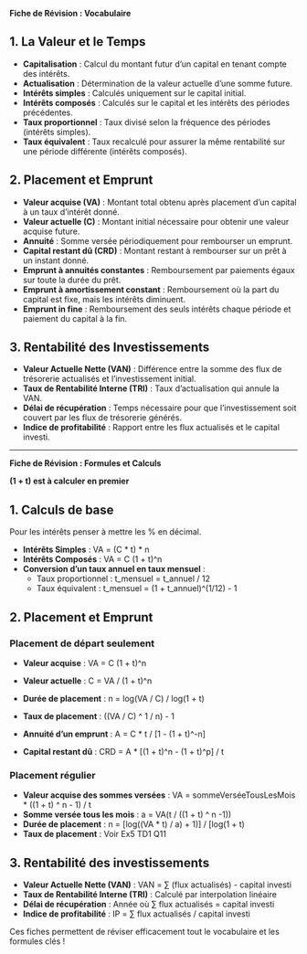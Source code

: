**Fiche de Révision : Vocabulaire**

## 1. La Valeur et le Temps

- **Capitalisation** : Calcul du montant futur d’un capital en tenant compte des intérêts.
- **Actualisation** : Détermination de la valeur actuelle d’une somme future.
- **Intérêts simples** : Calculés uniquement sur le capital initial.
- **Intérêts composés** : Calculés sur le capital et les intérêts des périodes précédentes.
- **Taux proportionnel** : Taux divisé selon la fréquence des périodes (intérêts simples).
- **Taux équivalent** : Taux recalculé pour assurer la même rentabilité sur une période différente (intérêts composés).

## 2. Placement et Emprunt

- **Valeur acquise (VA)** : Montant total obtenu après placement d’un capital à un taux d’intérêt donné.
- **Valeur actuelle (C)** : Montant initial nécessaire pour obtenir une valeur acquise future.
- **Annuité** : Somme versée périodiquement pour rembourser un emprunt.
- **Capital restant dû (CRD)** : Montant restant à rembourser sur un prêt à un instant donné.
- **Emprunt à annuités constantes** : Remboursement par paiements égaux sur toute la durée du prêt.
- **Emprunt à amortissement constant** : Remboursement où la part du capital est fixe, mais les intérêts diminuent.
- **Emprunt in fine** : Remboursement des seuls intérêts chaque période et paiement du capital à la fin.

## 3. Rentabilité des Investissements

- **Valeur Actuelle Nette (VAN)** : Différence entre la somme des flux de trésorerie actualisés et l’investissement initial.
- **Taux de Rentabilité Interne (TRI)** : Taux d’actualisation qui annule la VAN.
- **Délai de récupération** : Temps nécessaire pour que l’investissement soit couvert par les flux de trésorerie générés.
- **Indice de profitabilité** : Rapport entre les flux actualisés et le capital investi.

---

**Fiche de Révision : Formules et Calculs**

**(1 + t) est à calculer en premier**

## 1. Calculs de base

Pour les intérêts penser à mettre les % en décimal.
- **Intérêts Simples** : VA = (C * t) * n
- **Intérêts Composés** : VA = C (1 + t)^n
- **Conversion d’un taux annuel en taux mensuel** :
    - Taux proportionnel : t_mensuel = t_annuel / 12
    - Taux équivalent : t_mensuel = (1 + t_annuel)^(1/12) - 1

## 2. Placement et Emprunt
### Placement de départ seulement
- **Valeur acquise** : VA = C (1 + t)^n
- **Valeur actuelle** : C = VA / (1 + t)^n
- **Durée de placement** : n = log(VA / C) / log(1 + t)
- **Taux de placement** : ((VA / C) ^ 1 / n) - 1

- **Annuité d’un emprunt** : A = C * t / [1 - (1 + t)^-n]
- **Capital restant dû** : CRD = A * [(1 + t)^n - (1 + t)^p] / t


### Placement régulier
- **Valeur acquise des sommes versées** : VA = sommeVerséeTousLesMois * ((1 + t) ^ n - 1) / t
- **Somme versée tous les mois** : a = VA(t / ((1 + t) ^ n -1)) 
- **Durée de placement** : n = [log((VA * t) / a) + 1)] / [log(1 + t)
- **Taux de placement** : Voir Ex5 TD1 Q11



## 3. Rentabilité des investissements

- **Valeur Actuelle Nette (VAN)** : VAN = ∑ (flux actualisés) - capital investi
- **Taux de Rentabilité Interne (TRI)** : Calculé par interpolation linéaire
- **Délai de récupération** : Année où ∑ flux actualisés = capital investi
- **Indice de profitabilité** : IP = ∑ flux actualisés / capital investi

Ces fiches permettent de réviser efficacement tout le vocabulaire et les formules clés !